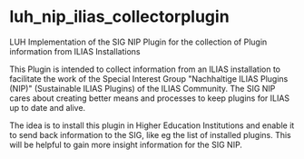 # luh_nip_ilias_collectorplugin
LUH Implementation of the SIG NIP Plugin for the collection of Plugin information from ILIAS Installations

This Plugin is intended to collect information from an ILIAS installation to facilitate the work of the Special Interest Group "Nachhaltige ILIAS Plugins (NIP)" (Sustainable ILIAS Plugins) of the ILIAS Community. The SIG NIP cares about creating better means and processes to keep plugins for ILIAS up to date and alive.

The idea is to install this plugin in Higher Education Institutions and enable it to send back information to the SIG, like eg the list of installed plugins. This will be helpful to gain more insight information for the SIG NIP.

